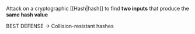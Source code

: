 Attack on a cryptographic [[Hash|hash]] to find **two inputs** that produce the **same 
hash value**


BEST DEFENSE → Collision-resistant hashes
